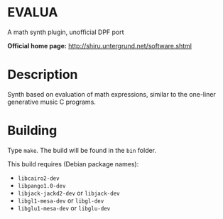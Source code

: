 # EVALUA
A math synth plugin, unofficial DPF port

**Official home page:** http://shiru.untergrund.net/software.shtml

# Description

Synth based on evaluation of math expressions, similar to the one-liner generative music C programs.

# Building

Type `make`. The build will be found in the `bin` folder.

This build requires (Debian package names):

- `libcairo2-dev`
- `libpango1.0-dev`
- `libjack-jackd2-dev` or `libjack-dev`
- `libgl1-mesa-dev` or `libgl-dev`
- `libglu1-mesa-dev` or `libglu-dev`

